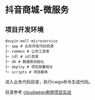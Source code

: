 # 抖音商城-微服务

## 项目开发环境
```
douyin-mall-microservice
├─ app # 业务开发代码目录
├─ common # 公共工具库
├─ idl # idl目录
├─ db # 数据库初始化
├─ deploy # 项目部署相关
└─ scripts # 项目脚本
```

进入业务代码目录，执行cwgo命令生成代码。

目录参考 
[cloudwego电商项目实战](https://www.bilibili.com/video/BV1bf421o7NM?spm_id_from=333.788.videopod.sections&vd_source=832c85c16f0af7a832503dfa1008e795)
